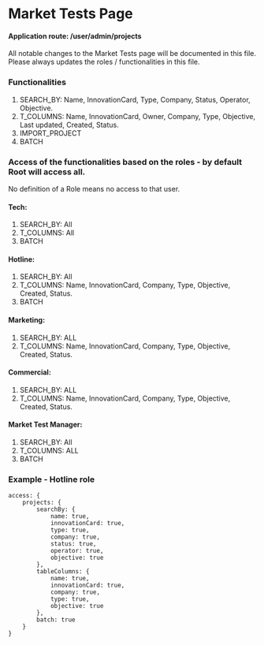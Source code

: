 # Market Tests Page

#### Application route: /user/admin/projects

All notable changes to the Market Tests page will be documented in this file. 
Please always updates the roles / functionalities in this file.  

### Functionalities
1. SEARCH_BY: Name, InnovationCard, Type, Company, Status, Operator, Objective.
2. T_COLUMNS: Name, InnovationCard, Owner, Company, Type, Objective, Last updated,
Created, Status.   
3. IMPORT_PROJECT
4. BATCH

### Access of the functionalities based on the roles - by default Root will access all.

No definition of a Role means no access to that user.

#### Tech:

1. SEARCH_BY: All
2. T_COLUMNS: All
3. BATCH

#### Hotline: 

1. SEARCH_BY: All
2. T_COLUMNS: Name, InnovationCard, Company, Type, Objective, Created, Status.
3. BATCH

#### Marketing:

1. SEARCH_BY: ALL
2. T_COLUMNS: Name, InnovationCard, Company, Type, Objective, Created, Status.

#### Commercial:

1. SEARCH_BY: ALL
2. T_COLUMNS: Name, InnovationCard, Company, Type, Objective, Created, Status.

#### Market Test Manager:

1. SEARCH_BY: All
2. T_COLUMNS: ALL
3. BATCH

### Example - Hotline role

```
access: { 
    projects: { 
        searchBy: { 
            name: true, 
            innovationCard: true, 
            type: true, 
            company: true, 
            status: true, 
            operator: true, 
            objective: true 
        }, 
        tableColumns: { 
            name: true, 
            innovationCard: true, 
            company: true, 
            type: true, 
            objective: true 
        }, 
        batch: true
    } 
}

```
